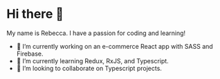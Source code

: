 # Hi there 👋

My name is Rebecca. I have a passion for coding and learning!

- 🔭 I’m currently working on an e-commerce React app with SASS and Firebase.
- 🌱 I’m currently learning Redux, RxJS, and Typescript.
- 👯 I’m looking to collaborate on Typescript projects.

<!--
**rebeccaui/rebeccaui** is a ✨ _special_ ✨ repository because its `README.md` (this file) appears on your GitHub profile.
- 🤔 I’m looking for help with ...
- 💬 Ask me about ...
- 📫 How to reach me: ...
- 😄 Pronouns: ...
- ⚡ Fun fact: ...
-->
